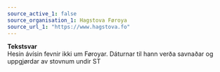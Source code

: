 ```yaml
---
source_active_1: false
source_organisation_1: Hagstova Føroya
source_url_1: "https://www.hagstova.fo"
---
```

<b>Tekstsvar</b>  
Hesin ávísin fevnir ikki um Føroyar. Dáturnar til hann verða savnaðar og uppgjørdar av stovnum undir ST
